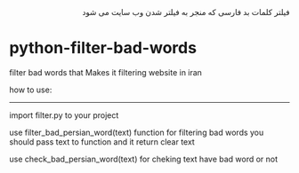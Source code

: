 <div dir="rtl" >
 فیلتر کلمات بد فارسی که منجر به فیلتر شدن وب سایت می شود 
  
 
</div>

# python-filter-bad-words
filter bad words that Makes it filtering website in iran
 
 how to use:
<hr> 
 import filter.py to your project
 
 use filter_bad_persian_word(text) function for filtering bad words you should pass text to function and it return clear text
 
 use check_bad_persian_word(text) for cheking text have bad word or not
